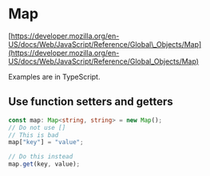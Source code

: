 # Map

[https://developer.mozilla.org/en-US/docs/Web/JavaScript/Reference/Global\_Objects/Map](https://developer.mozilla.org/en-US/docs/Web/JavaScript/Reference/Global_Objects/Map)

Examples are in TypeScript.

## Use function setters and getters

```typescript
const map: Map<string, string> = new Map();
// Do not use []
// This is bad
map["key"] = "value";

// Do this instead
map.get(key, value);
```



